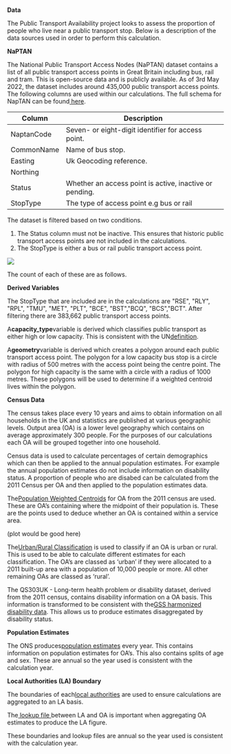 **Data**

The Public Transport Availability project looks to assess the proportion of people who live near a public transport stop. Below is a description of the data sources used in order to perform this calculation.

**NaPTAN**

The National Public Transport Access Nodes (NaPTAN) dataset contains a list of all public transport access points in Great Britain including bus, rail and tram. This is open-source data and is publicly available. As of 3rd May 2022, the dataset includes around 435,000 public transport access points. The following columns are used within our calculations. The full schema for NapTAN can be found[ here](http://naptan.dft.gov.uk/naptan/schema/2.5/doc/NaPTANSchemaGuide-2.5-v0.67.pdf).

| **Column** | **Description**                                         |
| ---------- | ------------------------------------------------------- |
| NaptanCode | Seven- or eight-digit identifier for access point.      |
| CommonName | Name of bus stop.                                       |
| Easting    | Uk Geocoding reference.                                 |
| Northing   |                                                         |
| Status     | Whether an access point is active, inactive or pending. |
| StopType   | The type of access point e.g bus or rail                |

  
  


The dataset is filtered based on two conditions.

1. The Status column must not be inactive. This ensures that historic public transport access points are not included in the calculations.
2. The StopType is either a bus or rail public transport access point.

![](https://lh4.googleusercontent.com/aWHDDVx3u12vC8HnbD395w61y_wIi-K7sZ38TkHJV2EqifGdOD8t5cc4E7fdIN1dApuK-CSaxcFYJ28Vxg6jN1varhbk8_PDPuNj8lLD4kwfXOlg-GX8fk4EeVjV58fHmXw9hFiCC9vQjKUjmeztDA)

The count of each of these are as follows.

**Derived Variables**

The StopType that are included are in the calculations are "RSE", "RLY", "RPL", "TMU", "MET", "PLT", "BCE", "BST","BCQ", "BCS","BCT". After filtering there are 383,662 public transport access points.

A**capacity_type**variable is derived which classifies public transport as either high or low capacity. This is consistent with the UN[definition](https://unstats.un.org/sdgs/metadata/files/Metadata-11-02-01.pdf).

A**geometry**variable is derived which creates a polygon around each public transport access point. The polygon for a low capacity bus stop is a circle with radius of 500 metres with the access point being the centre point. The polygon for high capacity is the same with a circle with a radius of 1000 metres. These polygons will be used to determine if a weighted centroid lives within the polygon.

  
  
  


**Census Data**

The census takes place every 10 years and aims to obtain information on all households in the UK and statistics are published at various geographic levels. Output area (OA) is a lower level geography which contains on average approximately 300 people. For the purposes of our calculations each OA will be grouped together into one household.

Census data is used to calculate percentages of certain demographics which can then be applied to the annual population estimates. For example the annual population estimates do not include information on disability status. A proportion of people who are disabed can be calculated from the 2011 Census per OA and then applied to the population estimates data.

The[Population Weighted Centroids](https://data.gov.uk/dataset/5a08e622-1547-49ac-b626-d4f0d4067805/output-areas-december-2011-population-weighted-centroids) for OA from the 2011 census are used. These are OA’s containing where the midpoint of their population is. These are the points used to deduce whether an OA is contained within a service area.

(plot would be good here)

The[Urban/Rural Classification](https://www.ons.gov.uk/methodology/geography/geographicalproducts/ruralurbanclassifications/2011ruralurbanclassification) is used to classify if an OA is urban or rural. This is used to be able to calculate different estimates for each classification. The OA’s are classed as ‘urban’ if they were allocated to a 2011 built-up area with a population of 10,000 people or more. All other remaining OAs are classed as ‘rural’.

The QS303UK - Long-term health problem or disability dataset, derived from the 2011 census, contains disability information on a OA basis. This information is transformed to be consistent with the[GSS harmonized disability data](https://gss.civilservice.gov.uk/policy-store/measuring-disability-for-the-equality-act-2010/). This allows us to produce estimates disaggregated by disability status.

  


**Population Estimates**

The ONS produces[population estimates](https://www.ons.gov.uk/peoplepopulationandcommunity/populationandmigration/populationestimates) every year. This contains information on population estimates for OA’s. This also contains splits of age and sex. These are annual so the year used is consistent with the calculation year.

  


**Local Authorities (LA) Boundary**

The boundaries of each[local authorities](https://data.gov.uk/dataset/51878530-7dd4-45df-b36b-9a0b01f3c136/local-authority-districts-december-2019-boundaries-uk-bgc) are used to ensure calculations are aggregated to an LA basis.

The[ lookup file ](https://geoportal.statistics.gov.uk/search?collection=Dataset&sort=name&tags=all(LUP_OA_WD_LAD))between LA and OA is important when aggregating OA estimates to produce the LA figure.

These boundaries and lookup files are annual so the year used is consistent with the calculation year.
